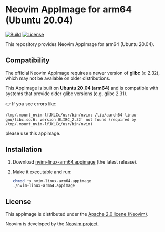 # Neovim AppImage for arm64 (Ubuntu 20.04)

[![Build](https://github.com/ToshikiNakamura0412/neovim-linux-arm64-appimage/actions/workflows/build.yml/badge.svg)](https://github.com/ToshikiNakamura0412/neovim-linux-arm64-appimage/actions/workflows/build.yml)
[![License](https://img.shields.io/badge/License-Apache_2.0-blue.svg)](https://opensource.org/licenses/Apache-2.0)

This repository provides Neovim AppImage for arm64 (Ubuntu 20.04).

## Compatibility

The official Neovim AppImage requires a newer version of **glibc** (≥ 2.32),
which may not be available on older distributions.

This AppImage is built on **Ubuntu 20.04 (arm64)** and is compatible with
systems that provide older glibc versions (e.g. glibc 2.31).

👉 If you see errors like:
  ```
  /tmp/.mount_nvim-lfJKLCc/usr/bin/nvim: /lib/aarch64-linux-gnu/libc.so.6: version GLIBC_2.32' not found (required by /tmp/.mount_nvim-lfJKLCc/usr/bin/nvim)
  ```
please use this appimage.

## Installation

1. Download [nvim-linux-arm64.appimage](https://github.com/ToshikiNakamura0412/neovim-linux-arm64-appimage/releases/download/stable/nvim-linux-arm64.appimage) (the latest release).
2. Make it executable and run:

	```bash
	chmod +x nvim-linux-arm64.appimage
	./nvim-linux-arm64.appimage
	```

## License

This appImage is distributed under the [Apache 2.0 licene (Neovim)](https://github.com/neovim/neovim/blob/master/LICENSE.txt).

Neovim is developed by the [Neovim project](https://github.com/neovim/neovim.git).
